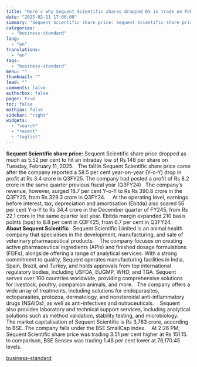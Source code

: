 ```yaml
---
title: "Here's why Sequent Scientific shares dropped 6% in trade on Feb 11; details"
date: "2025-02-11 17:06:00"
summary: "Sequent Scientific share price: Sequent Scientific share price dropped as much as 5.52 per cent to hit an intraday low of Rs 148 per share on Tuesday, February 11, 2025. The fall in Sequent Scientific share price came after the company reported a 58.5 per cent year-on-year (Y-o-Y) drop in..."
categories:
  - "business-standard"
lang:
  - "en"
translations:
  - "en"
tags:
  - "business-standard"
menu: ""
thumbnail: ""
lead: ""
comments: false
authorbox: false
pager: true
toc: false
mathjax: false
sidebar: "right"
widgets:
  - "search"
  - "recent"
  - "taglist"
---
```


**Sequent Scientific share price:** Sequent Scientific share price dropped as much as 5.52 per cent to hit an intraday low of Rs 148 per share on Tuesday, February 11, 2025.
 
The fall in Sequent Scientific share price came after the company reported a 58.5 per cent year-on-year (Y-o-Y) drop in profit at Rs 3.4 crore in Q3FY25. The company had posted a profit of Rs 8.2 crore in the same quarter previous fiscal year (Q3FY24)
 
The company’s revenue, however, surged 18.7 per cent Y-o-Y to Rs Rs 390.8 crore in the Q3FY25, from Rs 329.3 crore in Q3FY24.  
 
At the operating level, earnings before interest, tax, depreciation and amortisation (Ebitda) also soared 56 per cent Y-o-Y to Rs 34.4 crore in the December quarter of FY245, from Rs 22.1 crore in the same quarter last year. Ebitda margin expanded 210 basis points (bps) to 8.8 per cent in Q3FY25, from 6.7 per cent in Q3FY24.
 
**About Sequent Scientific**
 
Sequent Scientific Limited is an animal health company that specialises in the development, manufacturing, and sale of veterinary pharmaceutical products. 
 
The company focuses on creating active pharmaceutical ingredients (APIs) and finished dosage formulations (FDFs), alongside offering a range of analytical services. With a strong commitment to quality, Sequent operates manufacturing facilities in India, Spain, Brazil, and Turkey, and holds approvals from top international regulatory bodies, including USFDA, EUGMP, WHO, and TGA. Sequent serves over 100 countries worldwide, providing comprehensive solutions for livestock, poultry, companion animals, and more.
 
The company offers a wide array of treatments, including solutions for endoparasites, ectoparasites, protozoa, dermatology, and nonsteroidal anti-inflammatory drugs (NSAIDs), as well as anti-infectives and nutraceuticals. 
 
Sequent also provides laboratory and technical support services, including analytical solutions such as method validation, stability testing, and microbiology. 
 
The market capitalisation of Sequent Scientific is Rs 3,783 crore, according to BSE. The company falls under the BSE SmallCap index. 
 
At 2:26 PM, Sequent Scientific share price was trading 3.51 per cent higher at Rs 151.15. In comparison, BSE Sensex was trading 1.48 per cent lower at 76,170.45 levels.

[business-standard](https://www.business-standard.com/markets/news/here-s-why-sequent-scientific-shares-dropped-6-in-trade-on-feb-11-details-125021101044_1.html)
